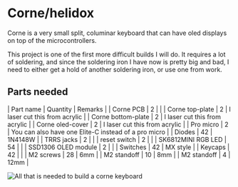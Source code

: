 # Corne/helidox

Corne is a very small split, columinar keyboard that can have oled displays on top of the microcontrollers.

This project is one of the first more difficult builds I will do. It requires a lot of soldering, and since the soldering iron I have now is pretty big and bad, I need to either get a hold of another soldering iron, or use one from work.


## Parts needed
| Part name | Quantity | Remarks |
| Corne PCB | 2 |  |
| Corne top-plate | 2 | I laser cut this from acrylic |
| Corne bottom-plate | 2 | I laser cut this from acrylic |
| Corne oled-cover | 2 | I laser cut this from acrylic |
| Pro micro | 2 | You can also have one Elite-C instead of a pro micro |
| Diodes | 42 | 1N4148W |
| TRRS jacks | 2 |  |
| reset switch | 2 |  |
| SK6812MINI RGB LED | 54 |  |
| SSD1306 OLED module | 2 |  |
| Switches | 42 | MX style |
| Keycaps | 42 |  |
| M2 screws | 28 | 6mm |
| M2 standoff | 10 | 8mm |
| M2 standoff | 4 | 12mm |

![](../Pictures/xorne_ass_thats_needed.jpg "All that is needed to build a corne keyboard")
